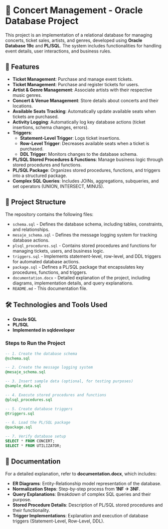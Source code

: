 # 🎵 Concert Management - Oracle Database Project

This project is an implementation of a relational database for managing concerts, ticket sales, artists, and genres, developed using **Oracle Database 19c** and **PL/SQL**. The system includes functionalities for handling event details, user interactions, and business rules.

## 🚀 Features
- **Ticket Management**: Purchase and manage event tickets.
- **Ticket Management**: Purchase and register tickets for users.
- **Artist & Genre Management**: Associate artists with their respective music genres.
- **Concert & Venue Management**: Store details about concerts and their locations.
- **Available Seats Tracking**: Automatically update available seats when tickets are purchased.
- **Activity Logging**: Automatically log key database actions (ticket insertions, schema changes, errors).
- **Triggers**:
  - **Statement-Level Trigger**: Logs ticket insertions.
  - **Row-Level Trigger**: Decreases available seats when a ticket is purchased.
  - **DDL Trigger**: Monitors changes to the database schema.
- **PL/SQL Stored Procedures & Functions**: Manage business logic through stored procedures and functions.
- **PL/SQL Package**: Organizes stored procedures, functions, and triggers into a structured package.
- **Complex SQL Queries**: Includes JOINs, aggregations, subqueries, and set operators (UNION, INTERSECT, MINUS).

## 📁 Project Structure
The repository contains the following files:
- `schema.sql` - Defines the database schema, including tables, constraints, and relationships.
- `mesaje_schema.sql` - Defines the message logging system for tracking database actions.
- `plsql_procedures.sql` - Contains stored procedures and functions for managing tickets, users, and business logic.
- `triggers.sql` - Implements statement-level, row-level, and DDL triggers for automated database actions.
- `package.sql` - Defines a PL/SQL package that encapsulates key procedures, functions, and triggers.
- `documentation.docx` - Detailed explanation of the project, including diagrams, implementation details, and query explanations.
- `README.md` - This documentation file.

## 🛠 Technologies and Tools Used
- **Oracle SQL** 
- **PL/SQL**
- **Implemented in sqldeveloper**
  
### Steps to Run the Project
```sql
-- 1. Create the database schema
@schema.sql

-- 2. Create the message logging system
@mesaje_schema.sql

-- 3. Insert sample data (optional, for testing purposes)
@sample_data.sql

-- 4. Execute stored procedures and functions
@plsql_procedures.sql

-- 5. Create database triggers
@triggers.sql

-- 6. Load the PL/SQL package
@package.sql

-- 7. Verify database setup
SELECT * FROM CONCERT;
SELECT * FROM UTILIZATOR;
```

## 📜 Documentation

For a detailed explanation, refer to **documentation.docx**, which includes:

- **ER Diagrams**: Entity-Relationship model representation of the database.
- **Normalization Steps**: Step-by-step process from **1NF → 3NF**.
- **Query Explanations**: Breakdown of complex SQL queries and their purpose.
- **Stored Procedure Details**: Description of PL/SQL stored procedures and their functionality.
- **Trigger Implementations**: Explanation and execution of database triggers (Statement-Level, Row-Level, DDL).


